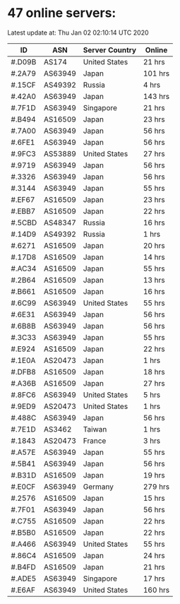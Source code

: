 # 47 online servers:

Latest update at: Thu Jan 02 02:10:14 UTC 2020

| ID | ASN | Server Country | Online |
| -- | --- | -------------- | ------ |
| #.D09B | AS174 | United States | 21 hrs |
| #.2A79 | AS63949 | Japan | 101 hrs |
| #.15CF | AS49392 | Russia | 4 hrs |
| #.42A0 | AS63949 | Japan | 143 hrs |
| #.7F1D | AS63949 | Singapore | 21 hrs |
| #.B494 | AS16509 | Japan | 23 hrs |
| #.7A00 | AS63949 | Japan | 56 hrs |
| #.6FE1 | AS63949 | Japan | 56 hrs |
| #.9FC3 | AS53889 | United States | 27 hrs |
| #.9719 | AS63949 | Japan | 56 hrs |
| #.3326 | AS63949 | Japan | 56 hrs |
| #.3144 | AS63949 | Japan | 55 hrs |
| #.EF67 | AS16509 | Japan | 23 hrs |
| #.EBB7 | AS16509 | Japan | 22 hrs |
| #.5CBD | AS48347 | Russia | 16 hrs |
| #.14D9 | AS49392 | Russia | 1 hrs |
| #.6271 | AS16509 | Japan | 20 hrs |
| #.17D8 | AS16509 | Japan | 14 hrs |
| #.AC34 | AS16509 | Japan | 55 hrs |
| #.2B64 | AS16509 | Japan | 13 hrs |
| #.B661 | AS16509 | Japan | 16 hrs |
| #.6C99 | AS63949 | United States | 55 hrs |
| #.6E31 | AS63949 | Japan | 56 hrs |
| #.6B8B | AS63949 | Japan | 56 hrs |
| #.3C33 | AS63949 | Japan | 55 hrs |
| #.E924 | AS16509 | Japan | 22 hrs |
| #.1E0A | AS20473 | Japan | 1 hrs |
| #.DFB8 | AS16509 | Japan | 18 hrs |
| #.A36B | AS16509 | Japan | 27 hrs |
| #.8FC6 | AS63949 | United States | 5 hrs |
| #.9ED9 | AS20473 | United States | 1 hrs |
| #.488C | AS63949 | Japan | 56 hrs |
| #.7E1D | AS3462 | Taiwan | 1 hrs |
| #.1843 | AS20473 | France | 3 hrs |
| #.A57E | AS63949 | Japan | 55 hrs |
| #.5B41 | AS63949 | Japan | 56 hrs |
| #.B31D | AS16509 | Japan | 19 hrs |
| #.E0CF | AS63949 | Germany | 279 hrs |
| #.2576 | AS16509 | Japan | 15 hrs |
| #.7F01 | AS63949 | Japan | 56 hrs |
| #.C755 | AS16509 | Japan | 22 hrs |
| #.B5B0 | AS16509 | Japan | 22 hrs |
| #.A466 | AS63949 | United States | 55 hrs |
| #.86C4 | AS16509 | Japan | 24 hrs |
| #.B4FD | AS16509 | Japan | 21 hrs |
| #.ADE5 | AS63949 | Singapore | 17 hrs |
| #.E6AF | AS63949 | United States | 160 hrs |


